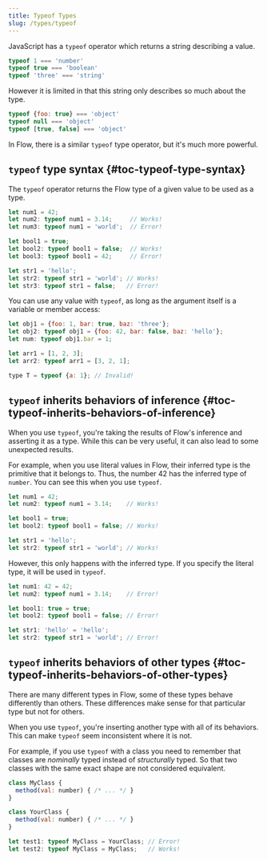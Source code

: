 ```yaml
---
title: Typeof Types
slug: /types/typeof
---
```


JavaScript has a `typeof` operator which returns a string describing a value.

```js flow-check
typeof 1 === 'number'
typeof true === 'boolean'
typeof 'three' === 'string'
```

However it is limited in that this string only describes so much about the type.

```js flow-check
typeof {foo: true} === 'object'
typeof null === 'object'
typeof [true, false] === 'object'
```

In Flow, there is a similar `typeof` type operator, but it's much more powerful.

## `typeof` type syntax {#toc-typeof-type-syntax}


The `typeof` operator returns the Flow type of a given value to be used as a type.

```js flow-check
let num1 = 42;
let num2: typeof num1 = 3.14;     // Works!
let num3: typeof num1 = 'world';  // Error!

let bool1 = true;
let bool2: typeof bool1 = false;  // Works!
let bool3: typeof bool1 = 42;     // Error!

let str1 = 'hello';
let str2: typeof str1 = 'world'; // Works!
let str3: typeof str1 = false;   // Error!
```

You can use any value with `typeof`, as long as the argument itself is a variable or member access:

```js flow-check
let obj1 = {foo: 1, bar: true, baz: 'three'};
let obj2: typeof obj1 = {foo: 42, bar: false, baz: 'hello'};
let num: typeof obj1.bar = 1;

let arr1 = [1, 2, 3];
let arr2: typeof arr1 = [3, 2, 1];

type T = typeof {a: 1}; // Invalid!
```

## `typeof` inherits behaviors of inference {#toc-typeof-inherits-behaviors-of-inference}

When you use `typeof`, you're taking the results of Flow's inference and
asserting it as a type. While this can be very useful, it can also lead to some
unexpected results.

For example, when you use literal values in Flow, their inferred type is the
primitive that it belongs to. Thus, the number 42 has the inferred type of
`number`. You can see this when you use `typeof`.

```js flow-check
let num1 = 42;
let num2: typeof num1 = 3.14;    // Works!

let bool1 = true;
let bool2: typeof bool1 = false; // Works!

let str1 = 'hello';
let str2: typeof str1 = 'world'; // Works!
```

However, this only happens with the inferred type. If you specify the literal
type, it will be used in `typeof`.

```js flow-check
let num1: 42 = 42;
let num2: typeof num1 = 3.14;    // Error!

let bool1: true = true;
let bool2: typeof bool1 = false; // Error!

let str1: 'hello' = 'hello';
let str2: typeof str1 = 'world'; // Error!
```

## `typeof` inherits behaviors of other types {#toc-typeof-inherits-behaviors-of-other-types}

There are many different types in Flow, some of these types behave differently
than others. These differences make sense for that particular type but not for
others.

When you use `typeof`, you're inserting another type with all of its behaviors.
This can make `typeof` seem inconsistent where it is not.

For example, if you use `typeof` with a class you need to remember that classes
are *nominally* typed instead of *structurally* typed. So that two classes with
the same exact shape are not considered equivalent.

```js flow-check
class MyClass {
  method(val: number) { /* ... */ }
}

class YourClass {
  method(val: number) { /* ... */ }
}

let test1: typeof MyClass = YourClass; // Error!
let test2: typeof MyClass = MyClass;   // Works!
```
